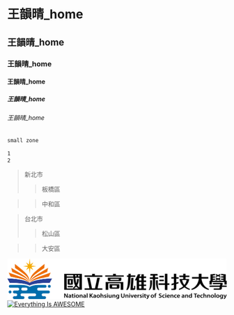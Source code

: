 # 王韻晴_home
## 王韻晴_home
### 王韻晴_home
#### 王韻晴_home
##### 王韻晴_home
###### 王韻晴_home

`small zone`

```
1
2
```

>新北市
>>板橋區

>>中和區

>台北市
>>松山區

>>大安區

![NKUST](nkust.png "NKUST")
[![Everything Is AWESOME](https://img.youtube.com/vi/StTqXEQ2l-Y/0.jpg)](https://www.youtube.com/watch?v=StTqXEQ2l-Y "Everything Is AWESOME")
